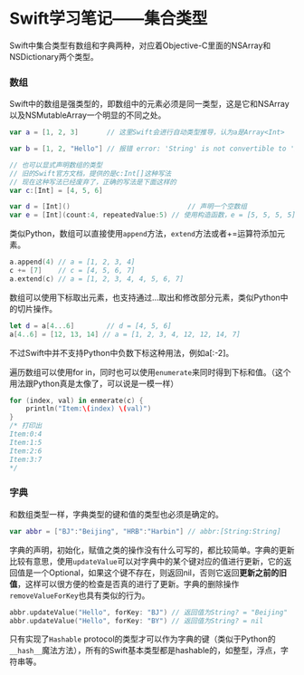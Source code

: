 Swift学习笔记——集合类型
====================

Swift中集合类型有数组和字典两种，对应着Objective-C里面的NSArray和NSDictionary两个类型。

### 数组

Swift中的数组是强类型的，即数组中的元素必须是同一类型，这是它和NSArray以及NSMutableArray一个明显的不同之处。

```swift
var a = [1, 2, 3]       // 这里Swift会进行自动类型推导，认为a是Array<Int>

var b = [1, 2, "Hello"] // 报错 error: 'String' is not convertible to 'Int'

// 也可以显式声明数组的类型
// 旧的Swift官方文档，提供的是c:Int[]这种写法
// 现在这种写法已经废弃了，正确的写法是下面这样的
var c:[Int] = [4, 5, 6]

var d = [Int]()        						// 声明一个空数组
var e = [Int](count:4, repeatedValue:5) // 使用构造函数，e = [5, 5, 5, 5]
```

类似Python，数组可以直接使用```append```方法，```extend```方法或者+=运算符添加元素。

```swift
a.append(4) // a = [1, 2, 3, 4]
c += [7]    // c = [4, 5, 6, 7]
a.extend(c) // a = [1, 2, 3, 4, 4, 5, 6, 7]
```

数组可以使用下标取出元素，也支持通过...取出和修改部分元素，类似Python中的切片操作。

```swift
let d = a[4...6]  		// d = [4, 5, 6]
a[4..6] = [12, 13, 14] // a = [1, 2, 3, 4, 12, 12, 14, 7]
```

不过Swift中并不支持Python中负数下标这种用法，例如a[:-2]。

遍历数组可以使用for in，同时也可以使用```enumerate```来同时得到下标和值。（这个用法跟Python真是太像了，可以说是一模一样）

```swift
for (index, val) in enmerate(c) {
	println("Item:\(index) \(val)")
}
/* 打印出
Item:0:4
Item:1:5
Item:2:6
Item:3:7
*/
```

### 字典

和数组类型一样，字典类型的键和值的类型也必须是确定的。

```swift
var abbr = ["BJ":"Beijing", "HRB":"Harbin"] // abbr:[String:String]
```

字典的声明，初始化，赋值之类的操作没有什么可写的，都比较简单。字典的更新比较有意思，使用```updateValue```可以对字典中的某个键对应的值进行更新，它的返回值是一个Optional，如果这个键不存在，则返回nil，否则它返回**更新之前的旧值**，这样可以很方便的检查是否真的进行了更新。字典的删除操作```
removeValueForKey```也具有类似的行为。

```swift
abbr.updateValue("Hello", forKey: "BJ") // 返回值为String? = "Beijing"
abbr.updateValue("Hello", forKey: "BY") // 返回值为String? = nil
```

只有实现了```Hashable``` protocol的类型才可以作为字典的键（类似于Python的```__hash__```魔法方法），所有的Swift基本类型都是hashable的，如整型，浮点，字符串等。